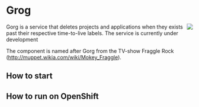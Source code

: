 # Grog
<img align="right" src="https://vignette.wikia.nocookie.net/muppet/images/3/38/JuniorGorg.jpg/revision/latest/scale-to-width-down/280?cb=20101120230645">

Gorg is a service that deletes projects and applications when they exists past their respective time-to-live labels.
The service is currently under development

The component is named after Gorg from the TV-show Fraggle Rock (http://muppet.wikia.com/wiki/Mokey_Fraggle).


## How to start
 
 
## How to run on OpenShift
 

